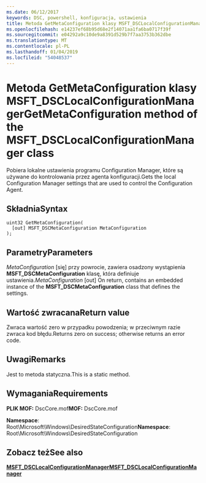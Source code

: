 ```yaml
---
ms.date: 06/12/2017
keywords: DSC, powershell, konfiguracja, ustawienia
title: Metoda GetMetaConfiguration klasy MSFT_DSCLocalConfigurationManager
ms.openlocfilehash: e14237ef68b95d68e2f14071aa1fa6ba0717f39f
ms.sourcegitcommit: e04292a9c10de9a8391d529b7f7aa3753b362dbe
ms.translationtype: MT
ms.contentlocale: pl-PL
ms.lasthandoff: 01/04/2019
ms.locfileid: "54048537"
---
```

# <a name="getmetaconfiguration-method-of-the-msftdsclocalconfigurationmanager-class"></a><span data-ttu-id="ffe8d-103">Metoda GetMetaConfiguration klasy MSFT_DSCLocalConfigurationManager</span><span class="sxs-lookup"><span data-stu-id="ffe8d-103">GetMetaConfiguration method of the MSFT_DSCLocalConfigurationManager class</span></span>

<span data-ttu-id="ffe8d-104">Pobiera lokalne ustawienia programu Configuration Manager, które są używane do kontrolowania przez agenta konfiguracji.</span><span class="sxs-lookup"><span data-stu-id="ffe8d-104">Gets the local Configuration Manager settings that are used to control the Configuration Agent.</span></span>

## <a name="syntax"></a><span data-ttu-id="ffe8d-105">Składnia</span><span class="sxs-lookup"><span data-stu-id="ffe8d-105">Syntax</span></span>

```mof
uint32 GetMetaConfiguration(
  [out] MSFT_DSCMetaConfiguration MetaConfiguration
);
```

## <a name="parameters"></a><span data-ttu-id="ffe8d-106">Parametry</span><span class="sxs-lookup"><span data-stu-id="ffe8d-106">Parameters</span></span>

<span data-ttu-id="ffe8d-107">*MetaConfiguration* \[się\] przy powrocie, zawiera osadzony wystąpienia **MSFT_DSCMetaConfiguration** klasę, która definiuje ustawienia.</span><span class="sxs-lookup"><span data-stu-id="ffe8d-107">*MetaConfiguration* \[out\] On return, contains an embedded instance of the **MSFT_DSCMetaConfiguration** class that defines the settings.</span></span>

## <a name="return-value"></a><span data-ttu-id="ffe8d-108">Wartość zwracana</span><span class="sxs-lookup"><span data-stu-id="ffe8d-108">Return value</span></span>

<span data-ttu-id="ffe8d-109">Zwraca wartość zero w przypadku powodzenia; w przeciwnym razie zwraca kod błędu.</span><span class="sxs-lookup"><span data-stu-id="ffe8d-109">Returns zero on success; otherwise returns an error code.</span></span>

## <a name="remarks"></a><span data-ttu-id="ffe8d-110">Uwagi</span><span class="sxs-lookup"><span data-stu-id="ffe8d-110">Remarks</span></span>

<span data-ttu-id="ffe8d-111">Jest to metoda statyczna.</span><span class="sxs-lookup"><span data-stu-id="ffe8d-111">This is a static method.</span></span>

## <a name="requirements"></a><span data-ttu-id="ffe8d-112">Wymagania</span><span class="sxs-lookup"><span data-stu-id="ffe8d-112">Requirements</span></span>

<span data-ttu-id="ffe8d-113">**PLIK MOF:** DscCore.mof</span><span class="sxs-lookup"><span data-stu-id="ffe8d-113">**MOF:** DscCore.mof</span></span>

<span data-ttu-id="ffe8d-114">**Namespace**: Root\Microsoft\Windows\DesiredStateConfiguration</span><span class="sxs-lookup"><span data-stu-id="ffe8d-114">**Namespace**: Root\Microsoft\Windows\DesiredStateConfiguration</span></span>

## <a name="see-also"></a><span data-ttu-id="ffe8d-115">Zobacz też</span><span class="sxs-lookup"><span data-stu-id="ffe8d-115">See also</span></span>

[<span data-ttu-id="ffe8d-116">**MSFT_DSCLocalConfigurationManager**</span><span class="sxs-lookup"><span data-stu-id="ffe8d-116">**MSFT_DSCLocalConfigurationManager**</span></span>](msft-dsclocalconfigurationmanager.md)